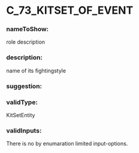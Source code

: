 

# C_73_KITSET_OF_EVENT



  


### nameToShow:
  
role description  


### description:
  
name of its fightingstyle  


### suggestion:
  
  


### validType:
  
KitSetEntity  


### validInputs:
  
There is no by enumaration limited input-options.

